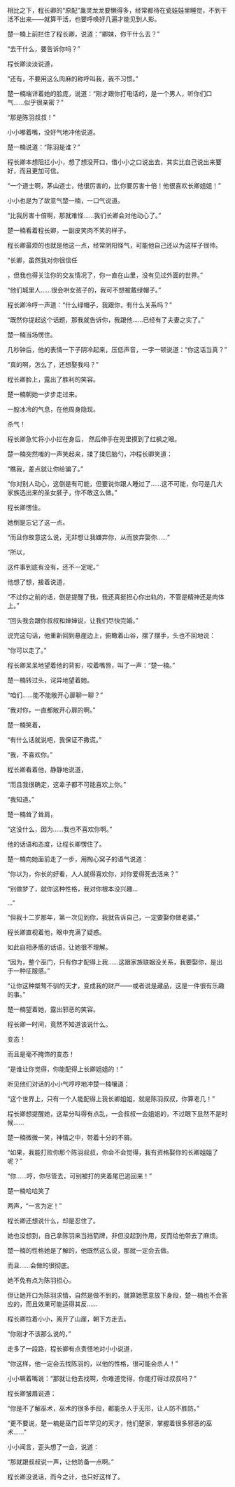 相比之下，程长卿的“原配”蛊灵龙龙要懒得多，经常都待在瓷娃娃里睡觉，不到干活不出来——就算干活，也要呼唤好几遍才能见到人影。

楚一楠上前拦住了程长卿，说道：“卿妹，你干什么去？”

“去干什么，要告诉你吗？”

程长卿淡淡说道，

“还有，不要用这么肉麻的称呼叫我，我不习惯。”

楚一楠端详着她的脸庞，说道：“刚才跟你打电话的，是一个男人，听你们口气……似乎很亲密？”

“那是陈羽叔叔！”

小小嘟着嘴，没好气地冲他说道。

楚一楠说道：“陈羽是谁？”

程长卿本想阻拦小小，想了想没开口，借小小之口说出去，其实比自己说出来要好，而且更加可信。

“一个道士啊，茅山道士，他很厉害的，比你要厉害十倍！他很喜欢长卿姐姐！”

小小也是为了故意气楚一楠，一口气说道。

“比我厉害十倍啊，那就难怪……我们长卿会对他动心了。”

楚一楠看着程长卿，一副皮笑肉不笑的样子。

程长卿最烦的也就是他这一点，经常阴阳怪气，可能他自己还以为这样子很帅。

“长卿，虽然我对你很信任

，但我也得关注你的交友情况了，你一直在山里，没有见过外面的世界。”

“他们城里人……很会哄女孩子的，我可不想被戴绿帽子。”

程长卿冷哼一声道：“什么绿帽子，我跟你，有什么关系吗？”

“既然你提起这个话题，那我就告诉你，我跟他……已经有了夫妻之实了。”

楚一楠当场愣住。

几秒钟后，他的表情一下子阴冷起来，压低声音，一字一顿说道：“你这话当真？”

“真的啊，怎么了，还想娶我吗？”

程长卿脸上，露出了胜利的笑容。

楚一楠朝她一步步走过来。

一股冰冷的气息，在他周身隐现。

杀气！

程长卿急忙将小小拦在身后， 然后伸手在兜里摸到了红枫之眼。

楚一楠突然嗤的一声笑起来，揉了揉后脑勺，冲程长卿笑道：

“瞧我，差点就让你给骗了。”

“你对别人动心，这倒是有可能，但要说你跟人睡过了……这不可能，你可是几大家族选出来的圣女胚子，你不敢这么做。”

程长卿愣住。

她倒是忘记了这一点。

“而且你故意这么说，无非想让我嫌弃你，从而放弃娶你……”

“所以，

这件事到底有没有，还不一定呢。”

他想了想，接着说道，

“不过你之前的话，倒是提醒了我，我还真挺担心你出轨的，不管是精神还是肉体上。”

“回头我会跟你叔叔和婶婶说，让我们尽快完婚。”

说完这句话，他重新回到悬崖边上，俯瞰着山谷，摆了摆手，头也不回地说：

“你可以走了。”

程长卿呆呆地望着他的背影，咬着嘴唇，叫了一声：“楚一楠。”

楚一楠转过头，诧异地望着她。

“咱们……能不能敞开心扉聊一聊？”

“我对你，一直都敞开心扉的啊。”

楚一楠笑着，

“有什么话就说吧，我保证不撒谎。”

“我，不喜欢你。”

程长卿看着他，静静地说道，

“而且我很确定，这辈子都不可能喜欢上你。”

“我知道。”

楚一楠耸了耸肩，

“这没什么，因为……我也不喜欢你啊。”

他的话语和态度，让程长卿愣住了。

楚一楠向她面前走了一步，用掏心窝子的语气说道：

“你以为，你长的好看，人人就得喜欢你，对你爱得死去活来？”

“别做梦了，就你这种性格，我对你根本没兴趣…

…”

“但我十二岁那年，第一次见到你，我就告诉自己，一定要娶你做老婆。”

程长卿直视着他，眼中充满了疑惑。

如此自相矛盾的话语，让她很不理解。

“因为，整个巫门，只有你才配得上我……这跟家族联姻没关系，我要娶你，是出于一种征服感。”

“让你这种桀骜不驯的天才，变成我的财产——或者说是藏品，这是一件很有乐趣的事。”

楚一楠望着她，露出邪恶的笑容。

程长卿一时间，竟然不知道该说什么。

变态！

而且是毫不掩饰的变态！

“是谁让你觉得，你能配得上长卿姐姐的！”

听见他们对话的小小气哼哼地冲楚一楠嚷道：

“这个世界上，只有一个人能配得上我长卿姐姐，就是陈羽叔叔，你算老几！”

程长卿想提醒她，这辈分叫得有点乱，一会叔叔一会姐姐的，不过眼下显然不是时候……

楚一楠微微一笑，神情之中，带着十分的不屑。

“如果，我能打败你那个陈羽叔叔，你会不会觉得，我有资格娶你的长卿姐姐了呢？”

“你……哼，你尽管去，可别被打的夹着尾巴逃回来！”

楚一楠哈哈笑了

两声，“一言为定！”

程长卿还想说什么，却是忍住了。

她也没想到，自己拿陈羽来当挡箭牌，非但没起到作用，反而给他带去了麻烦。

楚一楠的性格她是了解的，他既然这么说，那就一定会去做。

而且……会做的很彻底。

她不免有点为陈羽担心。

但让她开口为陈羽求情，自然是做不到的，就算她愿意放下身段，楚一楠也不会答应的，而且效果可能适得其反……

程长卿拉着小小，离开了山崖，朝下方走去。

“你刚才不该那么说的，”

走多了一段路，程长卿有点责怪地对小小说道，

“你这样，他一定会去找陈羽的，以他的性格，很可能会杀人！”

小小噘着嘴说：“那就让他去找啊，你难道觉得，你能打得过叔叔吗？”

程长卿皱眉说道：

“你是不了解巫术，巫术的很多手段，都能杀人于无形，让人防不胜防。”

“更不要说，楚一楠是巫门百年罕见的天才，他们楚家，掌握着很多邪恶的巫术……”

小小闻言，歪头想了一会，说道：

“那就跟叔叔说一声，让他防备一点啊。”

程长卿没说话，而今之计，也只好这样了。
